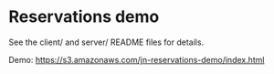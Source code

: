 # Reservations demo

See the client/ and server/ README files for details.

Demo: https://s3.amazonaws.com/jn-reservations-demo/index.html
